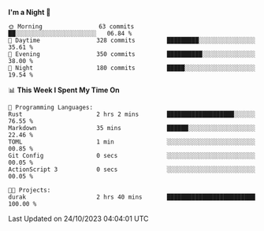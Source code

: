 <!--START_SECTION:waka-->
**I'm a Night 🦉** 

```text
🌞 Morning                63 commits          ██░░░░░░░░░░░░░░░░░░░░░░░   06.84 % 
🌆 Daytime                328 commits         █████████░░░░░░░░░░░░░░░░   35.61 % 
🌃 Evening                350 commits         ██████████░░░░░░░░░░░░░░░   38.00 % 
🌙 Night                  180 commits         █████░░░░░░░░░░░░░░░░░░░░   19.54 % 
```


📊 **This Week I Spent My Time On** 

```text
💬 Programming Languages: 
Rust                     2 hrs 2 mins        ███████████████████░░░░░░   76.55 % 
Markdown                 35 mins             ██████░░░░░░░░░░░░░░░░░░░   22.46 % 
TOML                     1 min               ░░░░░░░░░░░░░░░░░░░░░░░░░   00.85 % 
Git Config               0 secs              ░░░░░░░░░░░░░░░░░░░░░░░░░   00.05 % 
ActionScript 3           0 secs              ░░░░░░░░░░░░░░░░░░░░░░░░░   00.05 % 

🐱‍💻 Projects: 
durak                    2 hrs 40 mins       █████████████████████████   100.00 % 
```


 Last Updated on 24/10/2023 04:04:01 UTC
<!--END_SECTION:waka-->

